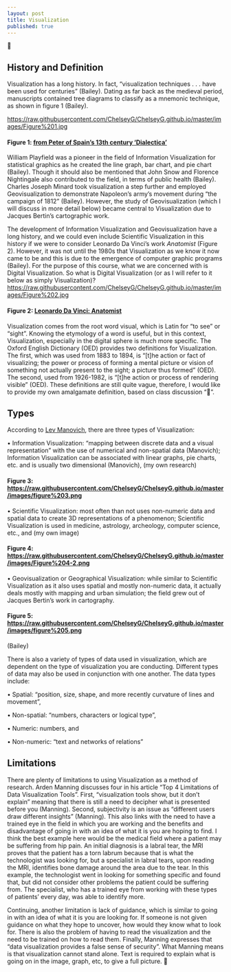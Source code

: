 ```yaml
---
layout: post
title: Visualization 
published: true
---
```

🚧
## History and Definition 
Visualization has a long history. In fact, “visualization techniques . . . have been used for centuries” (Bailey). Dating as far back as the medieval period, manuscripts contained tree diagrams to classify as a mnemonic technique, as shown in figure 1 (Bailey). 

https://raw.githubusercontent.com/ChelseyG/ChelseyG.github.io/master/images/Figure%201.jpg
 #### Figure 1: [from Peter of Spain’s 13th century ‘Dialectica’]( http://blog.wellcomelibrary.org/2016/04/spotlight-a-medieval-tree-of-knowledge/)
 
William Playfield was a pioneer in the field of Information Visualization for statistical graphics as he created the line graph, bar chart, and pie chart (Bailey). Though it should also be mentioned that John Snow and Florence Nightingale also contributed to the field, in terms of public health (Bailey). Charles Joseph Minard took visualization a step further and employed Geovisualization to demonstrate Napoleon’s army’s movement during “the campaign of 1812” (Bailey). However, the study of Geovisualization (which I will discuss in more detail below) became central to Visualization due to Jacques Bertin’s cartographic work. 

The development of Information Visualization and Geovisualization have a long history, and we could even include Scientific Visualization in this history if we were to consider Leonardo Da Vinci’s work *Anatomist* (Figure 2). However, it was not until the 1980s that Visualization as we know it now came to be and this is due to the emergence of computer graphic programs (Bailey). For the purpose of this course, what we are concerned with is Digital Visualization. So what is Digital Visualization (or as I will refer to it below as simply Visualization)?
https://raw.githubusercontent.com/ChelseyG/ChelseyG.github.io/master/images/Figure%202.jpg
 #### Figure 2: [Leonardo Da Vinci: Anatomist]( https://julieayreuq.wordpress.com/tag/leonardo-da-vinci/)
 
Visualization comes from the root word visual, which is Latin for “to see” or “sight”. Knowing the etymology of a word is useful, but in this context, Visualization, especially in the digital sphere is much more specific. The Oxford English Dictionary (OED) provides two definitions for Visualization. The first, which was used from 1883 to 1894, is “[t]he action or fact of visualizing; the power or process of forming a mental picture or vision of something not actually present to the sight; a picture thus formed” (OED). The second, used from 1926-1982, is “[t]he action or process of rendering visible” (OED). These definitions are still quite vague, therefore, I would like to provide my own amalgamate definition, based on class discussion “🚧”. 

## Types
According to [Lev Manovich]( http://manovich.net/content/04-projects/064-what-is-visualization/61_article_2010.pdf), there are three types of Visualization:

•	 Information Visualization: “mapping between discrete data and a visual representation” with the use of numerical and non-spatial data (Manovich); Information Visualization can be associated with linear graphs, pie charts, etc. and is usually two dimensional (Manovich), 
  (my own research)
#### Figure 3: https://raw.githubusercontent.com/ChelseyG/ChelseyG.github.io/master/images/figure%203.png
  
•	Scientific Visualization: most often than not uses non-numeric data and spatial data to create 3D representations of a phenomenon; Scientific Visualization is used in medicine, astrology, archeology, computer science, etc., and
 (my own image)
#### Figure 4: https://raw.githubusercontent.com/ChelseyG/ChelseyG.github.io/master/images/Figure%204-2.png
 
•	Geovisualization or Geographical Visualization: while similar to Scientific Visualization as it also uses spatial and mostly non-numeric data, it actually deals mostly with mapping and urban simulation; the field grew out of Jacques Bertin’s work in cartography.
#### Figure 5: https://raw.githubusercontent.com/ChelseyG/ChelseyG.github.io/master/images/figure%205.png
(Bailey)

There is also a variety of types of data used in visualization, which are dependent on the type of visualization you are conducting. Different types of data may also be used in conjunction with one another. The data types include:

•	Spatial: “position, size, shape, and more recently curvature of lines and movement”,

•	Non-spatial: “numbers, characters or logical type”,

•	Numeric: numbers, and

•	Non-numeric: “text and networks of relations”

## Limitations
There are plenty of limitations to using Visualization as a method of research. Arden Manning discusses four in his article “Top 4 Limitations of Data Visualization Tools”. First, “visualization tools show, but it don’t explain” meaning that there is still a need to decipher what is presented before you (Manning). Second, subjectivity is an issue as “different users draw different insights” (Manning). This also links with the need to have a trained eye in the field in which you are working and the benefits and disadvantage of going in with an idea of what it is you are hoping to find. I think the best example here would be the medical field where a patient may be suffering from hip pain. An initial diagnosis is a labral tear, the MRI proves that the patient has a torn labrum because that is what the technologist was looking for, but a specialist in labral tears, upon reading the MRI, identifies bone damage around the area due to the tear. In this example, the technologist went in looking for something specific and found that, but did not consider other problems the patient could be suffering from. The specialist, who has a trained eye from working with these types of patients’ every day, was able to identify more. 

Continuing, another limitation is lack of guidance, which is similar to going in with an idea of what it is you are looking for. If someone is not given guidance on what they hope to uncover, how would they know what to look for. There is also the problem of having to read the visualization and the need to be trained on how to read them. Finally, Manning expresses that “data visualization provides a false sense of security”. What Manning means is that visualization cannot stand alone. Text is required to explain what is going on in the image, graph, etc, to give a full picture.
🚧

